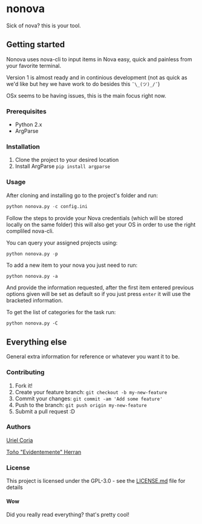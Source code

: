 # nonova
Sick of nova? this is your tool.

## Getting started
Nonova uses nova-cli to input items in Nova easy, quick and painless from your favorite terminal.

Version 1 is almost ready and in continious development
(not as quick as we'd like but hey we have work to do besides this `¯\_(ツ)_/¯`)

OSx seems to be having issues, this is the main focus right now.

### Prerequisites

+ Python 2.x
+ ArgParse

### Installation

1. Clone the project to your desired location
2. Install ArgParse `pip install argparse`

### Usage

After cloning and installing go to the project's folder and run:
```python
python nonova.py -c config.ini
```
Follow the steps to provide your Nova credentials (which will be stored locally on the same folder)
this will also get your OS in order to use the right compliled nova-cli.

You can query your assigned projects using:
```python
python nonova.py -p
```

To add a new item to your nova you just need to run:
```
python nonova.py -a
```
And provide the information requested, after the first item entered previous options given will be set as default
so if you just press `enter` it will use the bracketed information.

To get the list of categories for the task run:
```
python nonova.py -C
```

## Everything else
General extra information for reference or whatever you want it to be.

### Contributing

1. Fork it!
2. Create your feature branch: `git checkout -b my-new-feature`
3. Commit your changes: `git commit -am 'Add some feature'`
4. Push to the branch: `git push origin my-new-feature`
5. Submit a pull request :D

### Authors

[Uriel Coria](https://github.com/ucoria-itexico/ "lol you're already here")

[Toño "Evidentemente" Herran](https://github.com/antonioherran "his github")

### License

This project is licensed under the GPL-3.0 - see the [LICENSE.md](LICENSE.md) file for details

#### Wow
Did you really read everything? that's pretty cool!
